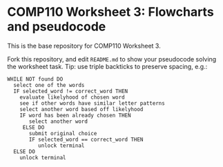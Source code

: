# COMP110 Worksheet 3: Flowcharts and pseudocode

This is the base repository for COMP110 Worksheet 3.

Fork this repository, and edit `README.md` to show your pseudocode solving the worksheet task. Tip: use triple backticks to preserve spacing, e.g.:

```
WHILE NOT found DO
  select one of the words
  IF selected_word != correct_word THEN
    evaluate likelyhood of chosen word
    see if other words have similar letter patterns
    select another word based off likelyhood
    IF word has been already chosen THEN
	   select another word
	 ELSE DO
	   submit original choice
	   IF selected_word == correct_word THEN
		  unlock terminal
  ELSE DO
    unlock terminal
```
